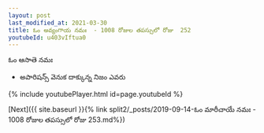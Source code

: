 ```yaml
---
layout: post
last_modified_at: 2021-03-30
title: ఓం అవ్యంగాయ నమః  - 1008 రోజుల తపస్సులో రోజు  252
youtubeId: u403vIftua0
---
```

 
 
 ఓం ఆసాతె నమః  
 
 -  అపారిషన్స్ వెనుక దాక్కున్న నిజం ఎవరు 
 
  
 
  
 
 
 
 
 
 


{% include youtubePlayer.html id=page.youtubeId %}
 
[Next]({{ site.baseurl }}{% link  split2/_posts/2019-09-14-ఓం మారీచాయే నమః  - 1008 రోజుల తపస్సులో రోజు  253.md%})
 
